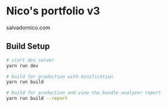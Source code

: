# Nico's portfolio v3

salvadornico.com

## Build Setup

```bash
# start dev server
yarn run dev

# build for production with minification
yarn run build

# build for production and view the bundle analyzer report
yarn run build --report
```
